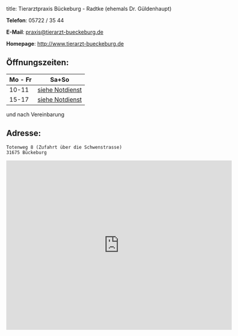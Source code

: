 title: Tierarztpraxis Bückeburg - Radtke (ehemals Dr. Güldenhaupt)

**Telefon**:   05722 / 35 44

**E-Mail**: praxis@tierarzt-bueckeburg.de

**Homepage**: <http://www.tierarzt-bueckeburg.de>


Öffnungszeiten:
---------------

|  Mo - Fr  |           Sa+So                      |
| --------  | ------------------------------------ |
| 10-11     | [siehe Notdienst](../notdienst.html) |
| 15-17     | [siehe Notdienst](../notdienst.html) |

und nach Vereinbarung

Adresse:
---------

    Totenweg 8 (Zufahrt über die Schwenstrasse)
    31675 Bückeburg

<iframe src="https://www.google.com/maps/embed?pb=!1m18!1m12!1m3!1d39073.66501472174!2d9.028559067088928!3d52.25965531153494!2m3!1f0!2f0!3f0!3m2!1i1024!2i768!4f13.1!3m3!1m2!1s0x47ba7a18a857d89d%3A0xc45355b7905d99bd!2sGerhard+G%C3%BCldenhaupt+Tierarzt!5e0!3m2!1sde!2sde!4v1455277279512" width="600" height="450" frameborder="0" style="border:0" allowfullscreen></iframe>
